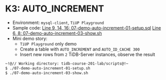 # K3: AUTO_INCREMENT
+ Environment: `mysql-client`, `TiUP Playground`
+ Sample code:
[Line 9, 14, 16: 07-demo-auto-increment-01-setup.sql](https://github.com/pingcap/tidb-course-201-lab/blob/master/scripts/07-demo-auto-increment-01-setup.sql)
[Line 6, 8: 07-demo-auto-increment-03-show.sh](https://github.com/pingcap/tidb-course-201-lab/blob/master/scripts/07-demo-auto-increment-03-show.sh)
+ Mini demo story:
  + `TiUP Playground` only demo
  + Create a table with `AUTO_INCREMENT` and `AUTO_ID_CACHE 300`
  + Insert new rows from `2` TiDB-Server instances, observe the result
```8
~!@// Working directory: tidb-course-201-lab/scripts@!~
$ ./07-demo-auto-increment-01-setup.sh
$ ./07-demo-auto-increment-03-show.sh

```